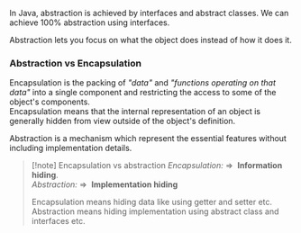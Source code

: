 In Java, abstraction is achieved by interfaces and abstract classes. We can achieve 100% abstraction using interfaces.

Abstraction lets you focus on what the object does instead of how it does it.

### Abstraction vs Encapsulation

Encapsulation is the packing of _"data"_ and _"functions operating on that data"_ into a single component and restricting the access to some of the object's components.  
Encapsulation means that the internal representation of an object is generally hidden from view outside of the object's definition.

Abstraction is a mechanism which represent the essential features without including implementation details.

> [!note] Encapsulation vs abstraction
> _Encapsulation:_ ⇒  **Information hiding**.  
> _Abstraction:_ ⇒  **Implementation hiding**
> 
> Encapsulation means hiding data like using getter and setter etc.
> Abstraction means hiding implementation using abstract class and interfaces etc.

